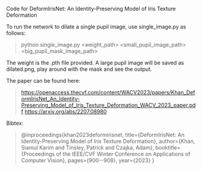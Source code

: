 Code for DeformIrisNet: An Identity-Preserving Model of Iris Texture Deformation

To run the network to dilate a single pupil image, use single_image.py as follows:

> python single_image.py <weight_path> <small_pupil_image_path> <big_pupil_mask_image_path>

The weight is the .pth file provided. A large pupil image will be saved as dilated.png, play around with the mask and see the output.

The paper can be found here: 
> https://openaccess.thecvf.com/content/WACV2023/papers/Khan_DeformIrisNet_An_Identity-Preserving_Model_of_Iris_Texture_Deformation_WACV_2023_paper.pdf
> https://arxiv.org/abs/2207.08980

Bibtex:
> @inproceedings{khan2023deformirisnet,
  title={DeformIrisNet: An Identity-Preserving Model of Iris Texture Deformation},
  author={Khan, Siamul Karim and Tinsley, Patrick and Czajka, Adam},
  booktitle={Proceedings of the IEEE/CVF Winter Conference on Applications of Computer Vision},
  pages={900--908},
  year={2023}
  }


